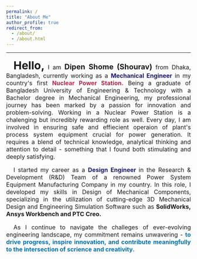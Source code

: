 ```yaml
---
permalink: /
title: "About Me"
author_profile: true
redirect_from: 
  - /about/
  - /about.html
---
```

---
<html>
<head> 
<meta name="viewport" content="width=device-width, initial-scale=1.0"> 
</head>
<body>
<p style="text-align:justify ;text-indent:20px; font-size:16px;">
<b style="font-size:30px ;">Hello,</b> 
I am <strong style="font-size:20px;">Dipen Shome (Shourav)</strong> from Dhaka, Bangladesh, currently working as a <strong style="color:#191970;">Mechanical Engineer</strong> in my country's first <strong style="color:#BB2649;">Nuclear Power Station.</strong> Being a graduate of Bangladesh University of Engineering & Technology with a Bachelor degree in Mechanical Engineering, my professional journey has been marked by a passion for innovation and problem-solving. Working in a Nuclear Power Station is a chalenging but incredibly rewarding role as well. Every day, I am involved in ensuring safe and effiecient operaion of plant's process system equipment crucial for power generation. It requires a blend of technical knowledge, analytical thinking and attention to detail - something that I found both stimulating and deeply satisfying.</p>

<p style="text-align:justify; text-indent:20px; font-size:16px;">I started my career as a <strong style="color: #191970;">Design Engineer </strong>in the Research & Development (R&D) Team of a renowned Power System Equipment Manufacturing Company in my country. In this role, I developed my skills in Design of Mechanical Components, specializing in the utilization of cutting-edge 3D Mechanical Design and Engineering Simulation Software such as <strong>SolidWorks, Ansys Workbench and PTC Creo.</strong>
</p>
<p style="text-align:justify; text-indent:20px; font-size:16px;"> As I continue to navigate the challeges of ever-evolving engineering landscape, my commitment remains unwavering - <strong style="color: #0072B5;">to drive progress, inspire innovation, and contribute meaningfully to the intersection of scrience and creativity.</strong> 
</p>

</body>
</html>